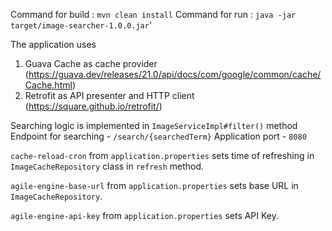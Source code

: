 Command for build :
`mvn clean install`
Command for run :
`java -jar target/image-searcher-1.0.0.jar`'

The application uses 
1. Guava Cache as cache provider (https://guava.dev/releases/21.0/api/docs/com/google/common/cache/Cache.html)
2. Retrofit as API presenter and HTTP client (https://square.github.io/retrofit/)

Searching logic is implemented in `ImageServiceImpl#filter()` method
Endpoint for searching - `/search/{searchedTerm}`
Application port - `8080`

`cache-reload-cron` from `application.properties` sets time of refreshing in `ImageCacheRepository` class in `refresh` method.

`agile-engine-base-url` from `application.properties` sets base URL in `ImageCacheRepository`.

`agile-engine-api-key` from `application.properties` sets API Key.